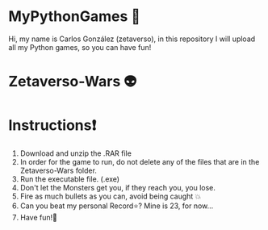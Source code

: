 # MyPythonGames 🎁
Hi, my name is Carlos González (zetaverso), in this repository I will upload all my Python games, so you can have fun!

# Zetaverso-Wars 👽 
# Instructions❗
1. Download and unzip the .RAR file
2. In order for the game to run, do not delete any of the files that are in the Zetaverso-Wars folder.
3. Run the executable file. (.exe) 
4. Don't let the Monsters get you, if they reach you, you lose. 
5. Fire as much bullets as you can, avoid being caught 💥
6. Can you beat my personal Record⭐? Mine is 23, for now...
7. Have fun!🎁
